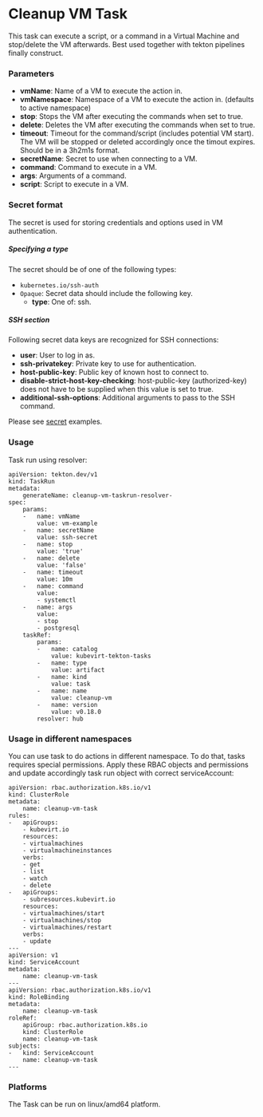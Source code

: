 # Cleanup VM Task

This task can execute a script, or a command in a Virtual Machine and stop/delete 
the VM afterwards. Best used together with tekton pipelines finally construct.

### Parameters

- **vmName**: Name of a VM to execute the action in.
- **vmNamespace**: Namespace of a VM to execute the action in. (defaults to active namespace)
- **stop**: Stops the VM after executing the commands when set to true.
- **delete**: Deletes the VM after executing the commands when set to true.
- **timeout**: Timeout for the command/script (includes potential VM start). The VM will be stopped or deleted accordingly once the timout expires. Should be in a 3h2m1s format.
- **secretName**: Secret to use when connecting to a VM.
- **command**: Command to execute in a VM.
- **args**: Arguments of a command.
- **script**: Script to execute in a VM.

### Secret format

The secret is used for storing credentials and options used in VM authentication.

##### Specifying a type

The secret should be of one of the following types:

- `kubernetes.io/ssh-auth`
- `Opaque`: Secret data should include the following key.
    - **type**: One of: ssh.

##### SSH section

Following secret data keys are recognized for SSH connections:

- **user**: User to log in as.
- **ssh-privatekey**: Private key to use for authentication.
- **host-public-key**: Public key of known host to connect to.
- **disable-strict-host-key-checking**: host-public-key (authorized-key) does not have to be supplied when this value is set to true.
- **additional-ssh-options**: Additional arguments to pass to the SSH command.

Please see [secret](examples/secrets) examples.

### Usage

Task run using resolver:
```
apiVersion: tekton.dev/v1
kind: TaskRun
metadata:
    generateName: cleanup-vm-taskrun-resolver-
spec:
    params:
    -   name: vmName
        value: vm-example
    -   name: secretName
        value: ssh-secret
    -   name: stop
        value: 'true'
    -   name: delete
        value: 'false'
    -   name: timeout
        value: 10m
    -   name: command
        value:
        - systemctl
    -   name: args
        value:
        - stop
        - postgresql
    taskRef:
        params:
        -   name: catalog
            value: kubevirt-tekton-tasks
        -   name: type
            value: artifact
        -   name: kind
            value: task
        -   name: name
            value: cleanup-vm
        -   name: version
            value: v0.18.0
        resolver: hub
```

### Usage in different namespaces

You can use task to do actions in different namespace. To do that, tasks requires special permissions. Apply these RBAC objects and permissions and update accordingly task run object with correct serviceAccount:

```
apiVersion: rbac.authorization.k8s.io/v1
kind: ClusterRole
metadata:
    name: cleanup-vm-task
rules:
-   apiGroups:
    - kubevirt.io
    resources:
    - virtualmachines
    - virtualmachineinstances
    verbs:
    - get
    - list
    - watch
    - delete
-   apiGroups:
    - subresources.kubevirt.io
    resources:
    - virtualmachines/start
    - virtualmachines/stop
    - virtualmachines/restart
    verbs:
    - update
---
apiVersion: v1
kind: ServiceAccount
metadata:
    name: cleanup-vm-task
---
apiVersion: rbac.authorization.k8s.io/v1
kind: RoleBinding
metadata:
    name: cleanup-vm-task
roleRef:
    apiGroup: rbac.authorization.k8s.io
    kind: ClusterRole
    name: cleanup-vm-task
subjects:
-   kind: ServiceAccount
    name: cleanup-vm-task
---
```

### Platforms

The Task can be run on linux/amd64 platform.
